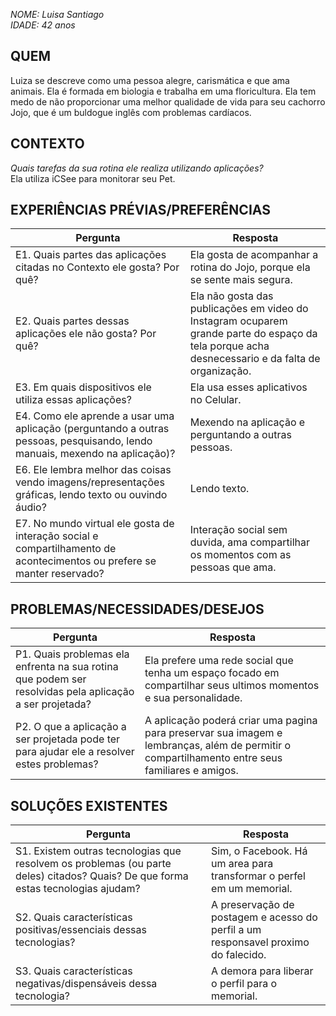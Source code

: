 *NOME: Luisa Santiago*  
*IDADE: 42 anos*
## QUEM
Luiza se descreve como uma pessoa alegre, carismática e que ama animais. Ela é formada em biologia e  trabalha em uma floricultura. Ela tem medo de não proporcionar uma melhor qualidade de vida para seu cachorro Jojo, que é um buldogue inglês com problemas cardíacos.

## CONTEXTO
*Quais tarefas da sua rotina ele realiza utilizando aplicações?*  
Ela utiliza iCSee para monitorar seu Pet.

## EXPERIÊNCIAS PRÉVIAS/PREFERÊNCIAS
| Pergunta | Resposta |
| -------- | -------- |
| E1. Quais partes das aplicações citadas no Contexto ele gosta? Por quê?| Ela gosta de acompanhar a rotina do Jojo, porque ela se sente mais segura.|
| E2. Quais partes dessas aplicações ele não gosta? Por quê?| Ela não gosta das publicações em video do Instagram ocuparem grande parte do espaço da tela porque acha desnecessario e da falta de organização.|
| E3. Em quais dispositivos ele utiliza essas aplicações?|Ela usa esses aplicativos no Celular.|
| E4. Como ele aprende a usar uma aplicação (perguntando a outras pessoas, pesquisando, lendo manuais, mexendo na aplicação)?|Mexendo na aplicação e perguntando a outras pessoas.|
| E6. Ele lembra melhor das coisas vendo imagens/representações gráficas, lendo texto ou ouvindo áudio?|Lendo texto.|
| E7. No mundo virtual ele gosta de interação social e compartilhamento de acontecimentos ou prefere se manter reservado?|Interação social sem duvida, ama compartilhar os momentos com as pessoas que ama.|

## PROBLEMAS/NECESSIDADES/DESEJOS
| Pergunta | Resposta |
| -------- | -------- |
| P1. Quais problemas ela enfrenta na sua rotina que podem ser resolvidas pela aplicação a ser projetada?|Ela prefere uma rede social que tenha um espaço focado em compartilhar seus ultimos momentos e sua personalidade.|
| P2. O que a aplicação a ser projetada pode ter para ajudar ele a resolver estes problemas?|A aplicação poderá criar uma pagina para preservar sua imagem e lembranças, além de permitir o compartilhamento entre seus familiares e amigos.|

## SOLUÇÕES EXISTENTES
| Pergunta | Resposta |
| -------- | -------- |
| S1. Existem outras tecnologias que resolvem os problemas (ou parte deles) citados? Quais? De que forma estas tecnologias ajudam?|Sim, o Facebook. Há um area para transformar o perfel em um memorial.|
| S2. Quais características positivas/essenciais dessas tecnologias?|A preservação de postagem e acesso do perfil a um responsavel proximo do falecido.|
| S3. Quais características negativas/dispensáveis dessa tecnologia?|A demora para liberar o perfil para o memorial.|
